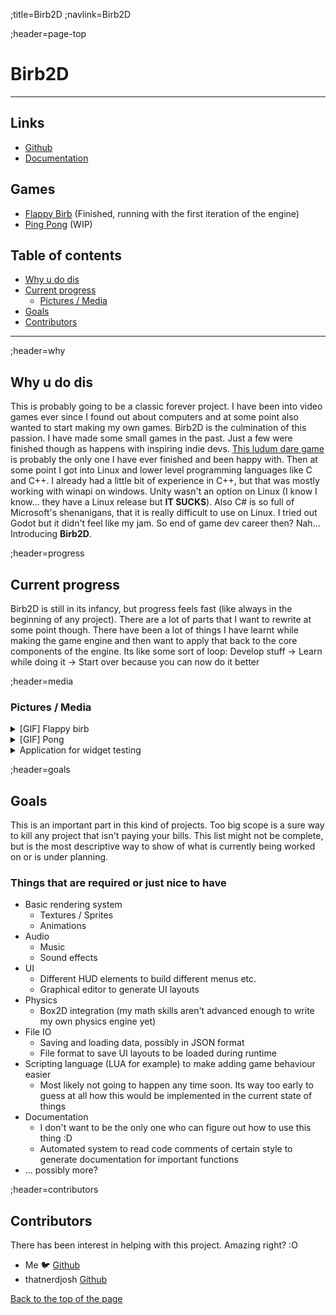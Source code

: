 ;title=Birb2D
;navlink=Birb2D

;header=page-top
# Birb2D
---
## Links
* [Github](https://github.com/Toasterbirb/Birb2D)
* [Documentation](https://birb2d.toasterbirb.com)

## Games
* [Flappy Birb](https://github.com/Toasterbirb/Flappy-Birb) (Finished, running with the first iteration of the engine)
* [Ping Pong](https://github.com/Toasterbirb/Birb2D/tree/main/games/Ping-Pong) (WIP)

## Table of contents
* [Why u do dis](#why)
* [Current progress](#progress)
	* [Pictures / Media](#media)
* [Goals](#goals)
* [Contributors](#contributors)
<break>

---

;header=why
## Why u do dis
This is probably going to be a classic forever project. I have been into video games ever since I found out about computers and at some point also wanted to start making my own games. Birb2D is the culmination of this passion. I have made some small games in the past. Just a few were finished though as happens with inspiring indie devs. [This ludum dare game](https://ldjam.com/events/ludum-dare/43/studyhard) is probably the only one I have ever finished and been happy with.
<break>
Then at some point I got into Linux and lower level programming languages like C and C++. I already had a little bit of experience in C++, but that was mostly working with winapi on windows. Unity wasn't an option on Linux (I know I know... they have a Linux release but **IT SUCKS**). Also C# is so full of Microsoft's shenanigans, that it is really difficult to use on Linux. I tried out Godot but it didn't feel like my jam. So end of game dev career then? Nah... Introducing **Birb2D**.

;header=progress
## Current progress
Birb2D is still in its infancy, but progress feels fast (like always in the beginning of any project). There are a lot of parts that I want to rewrite at some point though. There have been a lot of things I have learnt while making the game engine and then want to apply that back to the core components of the engine. Its like some sort of loop: Develop stuff -> Learn while doing it -> Start over because you can now do it better

<break>

;header=media
### Pictures / Media
<details>
	<summary>[GIF] Flappy birb</summary>

![Flappy Birb](https://github.com/Toasterbirb/Flappy-Birb/raw/main/press/flappy_birb.gif)

</details>

<details>
	<summary>[GIF] Pong</summary>

![Ping pong](./pics/pong.gif)

</details>

<details>
	<summary>Application for widget testing</summary>

![Application for widget testing](./pics/editor_test.png)

</details>

;header=goals
## Goals
This is an important part in this kind of projects. Too big scope is a sure way to kill any project that isn't paying your bills. This list might not be complete, but is the most descriptive way to show of what is currently being worked on or is under planning.
<break>
### Things that are required or just nice to have
* Basic rendering system
	* Textures / Sprites
	* Animations
* Audio
	* Music
	* Sound effects
* UI
	* Different HUD elements to build different menus etc.
	* Graphical editor to generate UI layouts
* Physics
	* Box2D integration (my math skills aren't advanced enough to write my own physics engine yet)
* File IO
	* Saving and loading data, possibly in JSON format
	* File format to save UI layouts to be loaded during runtime
* Scripting language (LUA for example) to make adding game behaviour easier
	* Most likely not going to happen any time soon. Its way too early to guess at all how this would be implemented in the current state of things
* Documentation
	* I don't want to be the only one who can figure out how to use this thing :D
	* Automated system to read code comments of certain style to generate documentation for important functions
* ... possibly more?

;header=contributors
## Contributors
There has been interest in helping with this project. Amazing right? :O
* Me 🐦 [Github](https://github.com/Toasterbirb)
* thatnerdjosh [Github](https://github.com/thatnerdjosh)

[Back to the top of the page](#page-top)
